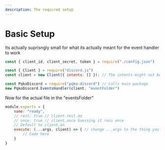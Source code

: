 ```yaml
---
description: The required setup
---
```


# Basic Setup

Its actually suprisngly small for what its actually meant for the event handler to work

```javascript
const { client_id, client_secret, token } = require("./config.json")

const { Client } = require("discord.js")
const client = new Client({ intents: [] }); // The intents might not be correct...

const PqkoDiscord = require("pqko-discord") // Calls main package
new PqkoDiscord.EventsHandler(client, "eventFolder")
```

Now for the actual file in the "eventsFolder"

```javascript
module.exports = {
    name: "ready",
    // rest: true // client.rest.on
    // once: true // client.once Guessing it runs once
    // Default to client.on
    execute: (...args, client) => { // change ...args to the thing you want like oldMessage, newMessage
        // Code here
    }
}
```
